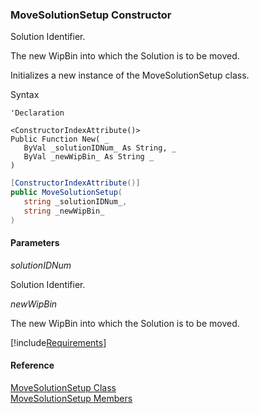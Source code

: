 ﻿### MoveSolutionSetup Constructor

Solution Identifier.

The new WipBin into which the Solution is to be moved.

Initializes a new instance of the MoveSolutionSetup class.

Syntax

```vbnet
'Declaration

<ConstructorIndexAttribute()>
Public Function New( _
   ByVal _solutionIDNum_ As String, _
   ByVal _newWipBin_ As String _
)
```

```csharp
[ConstructorIndexAttribute()]
public MoveSolutionSetup( 
   string _solutionIDNum_,
   string _newWipBin_
)
```

#### Parameters

_solutionIDNum_

Solution Identifier.

_newWipBin_

The new WipBin into which the Solution is to be moved.

[!include[Requirements](../partials/requirements.md)]

#### Reference

[MoveSolutionSetup Class](FChoice.Toolkits.Clarify~FChoice.Toolkits.Clarify.Interfaces.MoveSolutionSetup.md)  
[MoveSolutionSetup Members](FChoice.Toolkits.Clarify~FChoice.Toolkits.Clarify.Interfaces.MoveSolutionSetup_members.md)